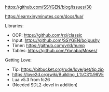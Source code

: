 https://github.com/SSYGEN/blog/issues/30

https://learnxinyminutes.com/docs/lua/

Libraries:

- OOP: https://github.com/rxi/classic
- Input: https://github.com/SSYGEN/boipushy
- Timer: https://github.com/vrld/hump
- Tables: https://github.com/Yonaba/Moses/


Getting Love:

- Tip: https://bitbucket.org/rude/love/get/tip.zip 
- https://love2d.org/wiki/Building_L%C3%96VE
- Lua v5.3 from fc26
- (Needed SDL2-devel in addition)
